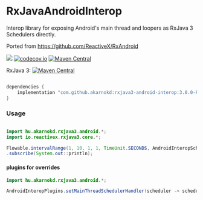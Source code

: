 # RxJavaAndroidInterop
Interop library for exposing Android's main thread and loopers as RxJava 3 Schedulers directly.

Ported from https://github.com/ReactiveX/RxAndroid

<a href='https://travis-ci.org/akarnokd/RxJavaAndroidInterop/builds'><img src='https://travis-ci.org/akarnokd/RxJavaAndroidInterop.svg?branch=master'></a>
[![codecov.io](http://codecov.io/github/akarnokd/RxJavaAndroidInterop/coverage.svg?branch=master)](http://codecov.io/github/akarnokd/RxJavaAndroidInterop?branch=master)
[![Maven Central](https://maven-badges.herokuapp.com/maven-central/com.github.akarnokd/rxjava3-android-interop/badge.svg)](https://maven-badges.herokuapp.com/maven-central/com.github.akarnokd/rxjava3-android-interop)

RxJava 3: [![Maven Central](https://maven-badges.herokuapp.com/maven-central/io.reactivex.rxjava3/rxjava/badge.svg)](https://maven-badges.herokuapp.com/maven-central/io.reactivex.rxjava3/rxjava)


```groovy

dependencies {
    implementation "com.github.akarnokd:rxjava3-android-interop:3.0.0-RC2"
}
```

### Usage

```java

import hu.akarnokd.rxjava3.android.*;
import io.reactivex.rxjava3.core.*;

Flowable.intervalRange(1, 10, 1, 1, TimeUnit.SECONDS, AndroidInteropSchedulers.mainThread())
.subscribe(System.out::println);
```

#### plugins for overrides

```java
import hu.akarnokd.rxjava3.android.*;

AndroidInteropPlugins.setMainThreadSchedulerHandler(scheduler -> scheduler);
```

